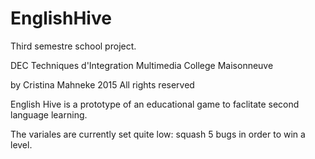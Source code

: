 # EnglishHive

Third semestre school project.

DEC Techniques d'Integration Multimedia
College Maisonneuve

by Cristina Mahneke 2015 All rights reserved

English Hive is a prototype of an educational game to faclitate second language learning.

The variales are currently set quite low: squash 5 bugs in order to win a level.
